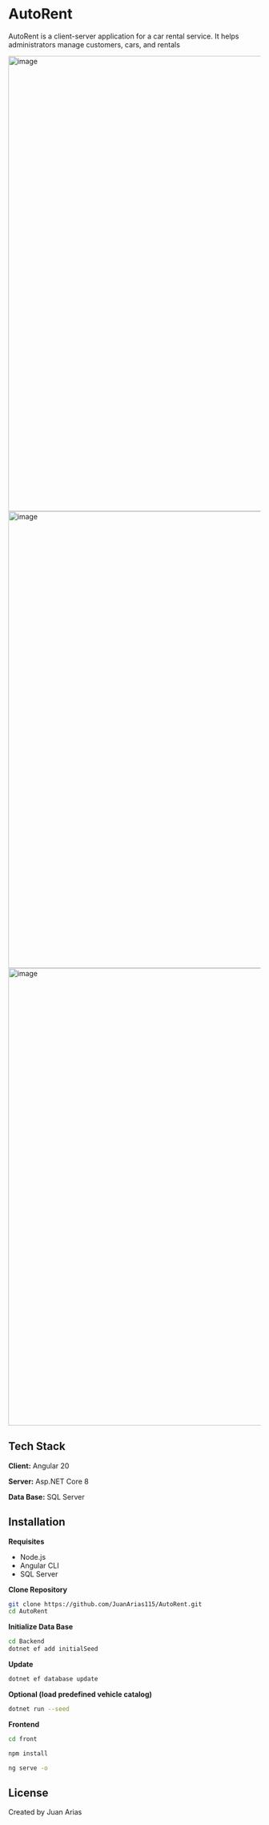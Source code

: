 
# AutoRent

AutoRent is a client-server application for a car rental service. It helps administrators manage customers, cars, and rentals

<img width="1919" height="909" alt="image" src="https://github.com/user-attachments/assets/737c98a4-6b49-49db-977f-5c326ad5f7cf" />
<img width="1919" height="912" alt="image" src="https://github.com/user-attachments/assets/535d9f1f-eb99-41b9-82cb-9aa36cc1da67" />
<img width="1919" height="913" alt="image" src="https://github.com/user-attachments/assets/9a507e27-41f1-4873-83fd-d38e3d93ba62" />

## Tech Stack

**Client:** Angular 20 

**Server:** Asp.NET Core 8

**Data Base:** SQL Server



## Installation

**Requisites**
- Node.js
- Angular CLI   
- SQL Server

**Clone Repository**

```bash
git clone https://github.com/JuanArias115/AutoRent.git
cd AutoRent
```
    
**Initialize Data Base**
```bash
cd Backend
dotnet ef add initialSeed
```

**Update**
```bash
dotnet ef database update
```

**Optional (load predefined vehicle catalog)**
```bash
dotnet run --seed
```

**Frontend**
```bash
cd front
```
```bash
npm install
```
```bash
ng serve -o
```


## License
Created by Juan Arias

